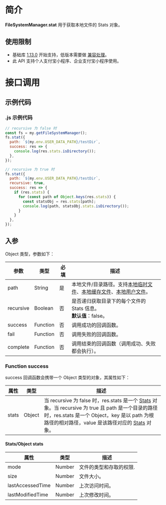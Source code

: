 # 简介

**FileSystemManager.stat** 用于获取本地文件的 Stats 对象。

## 使用限制

- 基础库 [1.13.0](https://opendocs.alipay.com/mini/framework/lib) 开始支持，低版本需要做 [兼容处理](https://opendocs.alipay.com/mini/framework/compatibility)。
- 此 API 支持个人支付宝小程序、企业支付宝小程序使用。

# 接口调用

## 示例代码

### .js 示例代码

```javascript
// recursive 为 false 时
const fs = my.getFileSystemManager();
fs.stat({
  path: `${my.env.USER_DATA_PATH}/testDir`,
  success: res => {
    console.log(res.stats.isDirectory());
  },
});

// recursive 为 true 时
fs.stat({
  path: `${my.env.USER_DATA_PATH}/testDir`,
  recursive: true,
  success: res => {
    if (res.stats) {
      for (const path of Object.keys(res.stats)) {
        const statsObj = res.stats[path];
        console.log(path, statsObj.stats.isDirectory());
      }
    }
  },
});
```

## 入参

Object 类型，参数如下：

| **参数** | **类型** | **必填** | **描述** |
| --- | --- | --- | --- |
| path | String | 是 | 本地文件/目录路径。支持[本地临时文件](https://opendocs.alipay.com/mini/03dt4s#%E6%9C%AC%E5%9C%B0%E4%B8%B4%E6%97%B6%E6%96%87%E4%BB%B6)、[本地缓存文件](https://opendocs.alipay.com/mini/03dt4s#%E6%9C%AC%E5%9C%B0%E7%BC%93%E5%AD%98%E6%96%87%E4%BB%B6)、[本地用户文件](https://opendocs.alipay.com/mini/03dt4s#%E6%9C%AC%E5%9C%B0%E7%94%A8%E6%88%B7%E6%96%87%E4%BB%B6)。 |
| recursive | Boolean | 否 | 是否递归获取目录下的每个文件的 Stats 信息。<br />**默认值**：false。 |
| success | Function | 否 | 调用成功的回调函数。 |
| fail | Function | 否 | 调用失败的回调函数。 |
| complete | Function | 否 | 调用结束的回调函数（调用成功、失败都会执行）。 |

### Function success

success 回调函数会携带一个 Object 类型的对象，其属性如下：

| **属性** | **类型** | **描述** |
| --- | --- | --- |
| stats | Object | 当 recursive 为 false 时，res.stats 是一个 [Stats](https://opendocs.alipay.com/mini/api/stats) 对象。当 recursive 为 true 且 path 是一个目录的路径时，res.stats 是一个 Object，key 是以 path 为根路径的相对路径，value 是该路径对应的 [Stats](https://opendocs.alipay.com/mini/api/stats) 对象。 |

#### Stats/Object stats

| **属性**         | **类型** | **描述**                |
| ---------------- | -------- | ----------------------- |
| mode             | Number     | 文件的类型和存取的权限. |
| size             | Number     | 文件大小。              |
| lastAccessedTime | Number     | 上次访问时间。          |
| lastModifiedTime | Number     | 上次修改时间。          |
